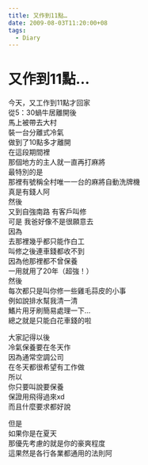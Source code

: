 ```yaml
---
title: 又作到11點…
date: 2009-08-03T11:20:00+08
tags:
  - Diary
---
```

# 又作到11點…

今天，又工作到11點才回家  
從5：30蝸牛居離開後  
馬上被帶去大村  
裝一台分離式冷氣  
做到了10點多才離開  
在這段期間裡  
那個地方的主人就一直再打麻將  
最特別的是  
那裡有號稱全村唯一一台的麻將自動洗牌機  
真是有錢人阿  
然後  
又到自強南路 有客戶叫修  
可是 我爸好像不是很願意去  
因為  
去那裡幾乎都只能作白工  
叫修之後連車錢都收不到  
因為他那裡都不曾保養  
一用就用了20年（超強！）  
然後  
每次都只是叫你修一些雞毛蒜皮的小事  
例如說排水幫我清一清  
鰭片用牙刷簡易處理一下…  
總之就是只能白花車錢的啦  
  
大家記得以後  
冷氣保養要在冬天作  
因為通常空調公司  
在冬天都很希望有工作做  
所以  
你只要叫說要保養  
保證用飛得過來xd  
而且什麼要求都好說  
  
但是  
如果你是在夏天  
那優先考慮的就是你的豪爽程度  
這果然是各行各業都通用的法則阿
